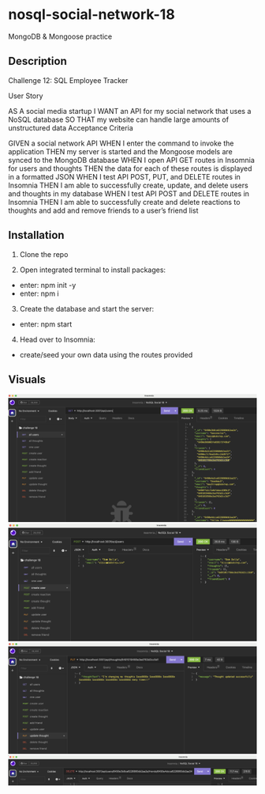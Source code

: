 # nosql-social-network-18

MongoDB & Mongoose practice

## Description

Challenge 12: SQL Employee Tracker

User Story

AS A social media startup
I WANT an API for my social network that uses a NoSQL database
SO THAT my website can handle large amounts of unstructured data
Acceptance Criteria

GIVEN a social network API
WHEN I enter the command to invoke the application
THEN my server is started and the Mongoose models are synced to the MongoDB database
WHEN I open API GET routes in Insomnia for users and thoughts
THEN the data for each of these routes is displayed in a formatted JSON
WHEN I test API POST, PUT, and DELETE routes in Insomnia
THEN I am able to successfully create, update, and delete users and thoughts in my database
WHEN I test API POST and DELETE routes in Insomnia
THEN I am able to successfully create and delete reactions to thoughts and add and remove friends to a user’s friend list

## Installation

1. Clone the repo

2. Open integrated terminal to install packages:

* enter: npm init -y
* enter: npm i

3. Create the database and start the server:

* enter: npm start

4. Head over to Insomnia:

* create/seed your own data using the routes provided

## Visuals

![Screenshot](/assets/1.png)
![Screenshot](/assets/2.png)
![Screenshot](/assets/3.png)
![Screenshot](/assets/4.png)
